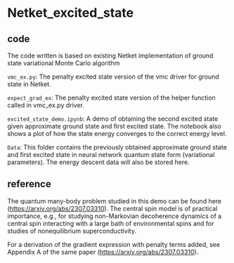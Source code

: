# Netket_excited_state

## code 
The code written is based on existing Netket implementation of ground state variational Monte Carlo algorithm 

`vmc_ex.py`: The penalty excited state version of the vmc driver for ground state in Netket. 

`expect_grad_ex`: The penalty excited state version of the helper function called in vmc_ex.py driver.

`excited_state_demo.ipynb`: A demo of obtaining the second excited state given approximate ground state and first excited state. The notebook also shows a plot of how the state energy converges to the correct energy level.  

`Data`: This folder contains the previously obtained approximate ground state and first excited state in neural network quantum state form (variational parameters). The energy descent data will also be stored here.

## reference
The quantum many-body problem studied in this demo can be found here (https://arxiv.org/abs/2307.03310). The central spin model is of practical importance, e.g., for studying non-Markovian decoherence dynamics of a central spin interacting with a large bath of environmental spins and for studies of nonequilibrium superconductivity.

For a derivation of the gradient expression with penalty terms added, see Appendix A of the same paper (https://arxiv.org/abs/2307.03310). 
